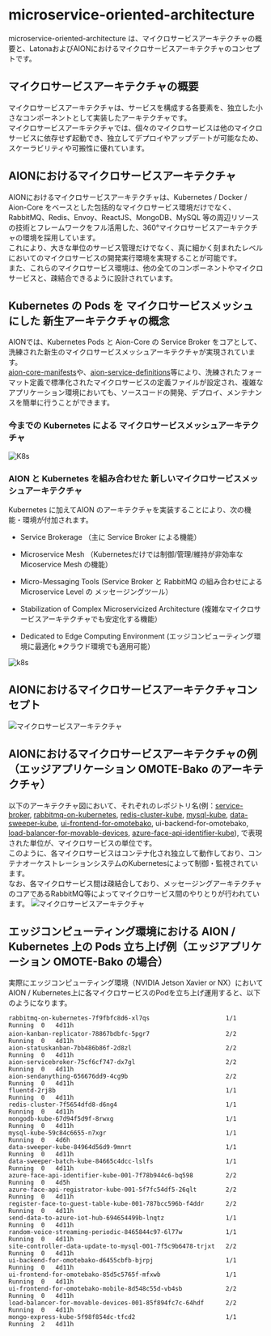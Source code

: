 # microservice-oriented-architecture  
microservice-oriented-architecture は、マイクロサービスアーキテクチャの概要と、LatonaおよびAIONにおけるマイクロサービスアーキテクチャのコンセプトです。

## マイクロサービスアーキテクチャの概要  
マイクロサービスアーキテクチャは、サービスを構成する各要素を、独立した小さなコンポーネントとして実装したアーキテクチャです。    
マイクロサービスアーキテクチャでは、個々のマイクロサービスは他のマイクロサービスに依存せず起動でき、独立してデプロイやアップデートが可能なため、スケーラビリティや可搬性に優れています。   

## AIONにおけるマイクロサービスアーキテクチャ  
AIONにおけるマイクロサービスアーキテクチャは、Kubernetes / Docker / Aion-Core をベースとした包括的なマイクロサービス環境だけでなく、RabbitMQ、Redis、Envoy、ReactJS、MongoDB、MySQL 等の周辺リソースの技術とフレームワークをフル活用した、360°マイクロサービスアーキテクチャの環境を採用しています。   
これにより、大きな単位のサービス管理だけでなく、真に細かく刻まれたレベルにおいてのマイクロサービスの開発実行環境を実現することが可能です。  
また、これらのマイクロサービス環境は、他の全てのコンポーネントやマイクロサービスと、疎結合できるように設計されています。  

## Kubernetes の Pods を マイクロサービスメッシュにした 新生アーキテクチャの概念 
AIONでは、Kubernetes Pods と Aion-Core の Service Broker をコアとして、洗練された新生のマイクロサービスメッシュアーキテクチャが実現されています。    
[aion-core-manifests](https://github.com/latonaio/aion-core-manifests)や、[aion-service-definitions](https://github.com/latonaio/aion-service-definitions)等により、洗練されたフォーマット定義で標準化されたマイクロサービスの定義ファイルが設定され、複雑なアプリケーション環境においても、ソースコードの開発、デプロイ、メンテナンスを簡単に行うことができます。

### 今までの Kubernetes による マイクロサービスメッシュアーキテクチャ  
![K8s](docs/k8s_before.png)   
### AION と Kubernetes を組み合わせた 新しいマイクロサービスメッシュアーキテクチャ  
Kubernetes に加えてAION のアーキテクチャを実装することにより、次の機能・環境が付加されます。 

* Service Brokerage （主に Service Broker による機能）

* Microservice Mesh （Kubernetesだけでは制御/管理/維持が非効率な Micoservice Mesh の機能）

* Micro-Messaging Tools (Service Broker と RabbitMQ の組み合わせによる Microservice Level の メッセージングツール）

* Stabilization of Complex Microservicized Architecture (複雑なマイクロサービスアーキテクチャでも安定化する機能）

* Dedicated to Edge Computing Environment (エッジコンピューティング環境に最適化 ※クラウド環境でも適用可能）

![k8s](docs/k8s_after.png)  

## AIONにおけるマイクロサービスアーキテクチャコンセプト   
![マイクロサービスアーキテクチャ](docs/microservice_architectural_concept_AION.png)    

## AIONにおけるマイクロサービスアーキテクチャの例（エッジアプリケーション OMOTE-Bako のアーキテクチャ） 
以下のアーキテクチャ図において、それぞれのレポジトリ名(例：[service-broker](https://github.com/latonaio/aion-core#Service-Broker), [rabbitmq-on-kubernetes](https://github.com/latonaio/rabbitmq-on-kubernetes), [redis-cluster-kube](https://github.com/latonaio/redis-cluster-kube), [mysql-kube](https://github.com/latonaio/mysql-kube), [data-sweeper-kube](https://github.com/latonaio/data-sweeper-kube), [ui-frontend-for-omotebako](https://github.com/latonaio/ui-frontend-for-omotebako), ui-backend-for-omotebako, [load-balancer-for-movable-devices](https://github.com/latonaio/load-balancer-for-movable-devices), [azure-face-api-identifier-kube](https://github.com/latonaio/azure-face-api-identifier-kube)), で表現された単位が、マイクロサービスの単位です。  
このように、各マイクロサービスはコンテナ化され独立して動作しており、コンテナオーケストレーションシステムのKubernetesによって制御・監視されています。  
なお、各マイクロサービス間は疎結合しており、メッセージングアーキテクチャのコアであるRabbitMQ等によってマイクロサービス間のやりとりが行われています。
![マイクロサービスアーキテクチャ](docs/omotebako_architecture_20211016.drawio.png)   

## エッジコンピューティング環境における AION / Kubernetes 上の Pods 立ち上げ例（エッジアプリケーション OMOTE-Bako の場合） 
実際にエッジコンピューティング環境（NVIDIA Jetson Xavier or NX）において AION / Kubernetes上に各マイクロサービスのPodを立ち上げ運用すると、以下のようになります。
```
rabbitmq-on-kubernetes-7f9fbfc8d6-xl7qs                     1/1   Running  0   4d11h
aion-kanban-replicator-78867bdbfc-5pgr7          　　　      2/2   Running  0   4d11h
aion-statuskanban-7bb486b86f-2d8zl                          2/2   Running  0   4d11h
aion-servicebroker-75cf6cf747-dx7gl                         2/2   Running  0   4d11h
aion-sendanything-656676dd9-4cg9b                           2/2   Running  0   4d11h
fluentd-2rj8b                                               1/1   Running  0   4d11h
redis-cluster-7f5654dfd8-d6ng4                              1/1   Running  0   4d11h
mongodb-kube-67d94f5d9f-8rwxg                               1/1   Running  0   4d11h
mysql-kube-59c84c6655-n7xgr                                 1/1   Running  0   4d6h
data-sweeper-kube-84964d56d9-9mnrt                          1/1   Running  0   4d11h
data-sweeper-batch-kube-84665c4dcc-lslfs                    1/1   Running  0   4d11h
azure-face-api-identifier-kube-001-7f78b944c6-bq598         2/2   Running  0   4d5h
azure-face-api-registrator-kube-001-5f7fc54df5-26qlt        2/2   Running  0   4d11h
register-face-to-guest-table-kube-001-787bcc596b-f4ddr      2/2   Running  0   4d11h
send-data-to-azure-iot-hub-694654499b-lnqtz                 1/1   Running  0   4d11h
random-voice-streaming-periodic-8465844c97-6l77w            1/1   Running  0   4d11h
site-controller-data-update-to-mysql-001-7f5c9b6478-trjxt   2/2   Running  0   4d11h
ui-backend-for-omotebako-d6455cbfb-bjrpj                    1/1   Running  0   4d11h
ui-frontend-for-omotebako-85d5c5765f-mfxwb                  1/1   Running  0   4d11h
ui-frontend-for-omotebako-mobile-8d548c55d-vb4sb            2/2   Running  0   4d11h
load-balancer-for-movable-devices-001-85f894fc7c-64hdf      2/2   Running  0   4d11h
mongo-express-kube-5f98f854dc-tfcd2                         1/1   Running  2   4d11h
```
